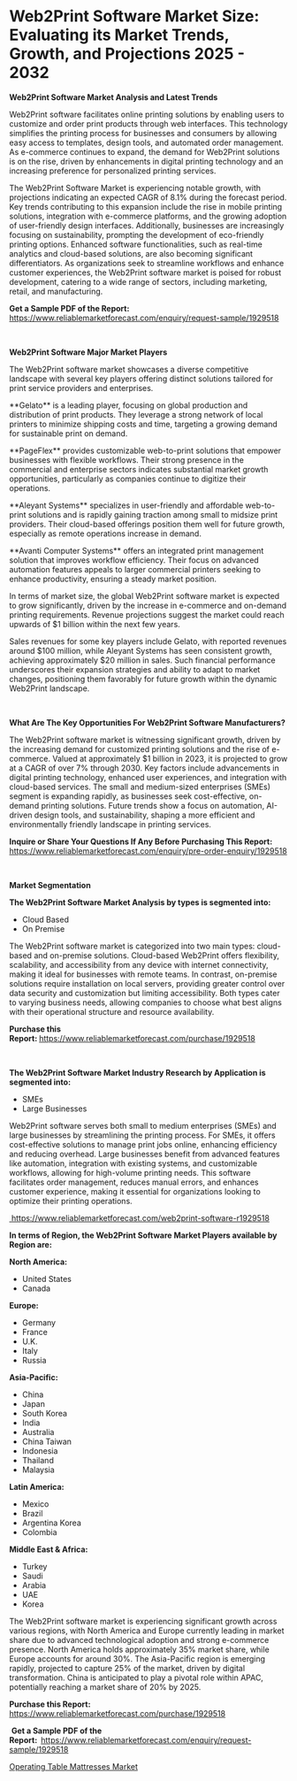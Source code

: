 <p><h1>Web2Print Software Market Size: Evaluating its Market Trends, Growth, and Projections 2025 - 2032</h1></p><p><strong>Web2Print Software Market Analysis and Latest Trends</strong></p>
<p><p>Web2Print software facilitates online printing solutions by enabling users to customize and order print products through web interfaces. This technology simplifies the printing process for businesses and consumers by allowing easy access to templates, design tools, and automated order management. As e-commerce continues to expand, the demand for Web2Print solutions is on the rise, driven by enhancements in digital printing technology and an increasing preference for personalized printing services.</p><p>The Web2Print Software Market is experiencing notable growth, with projections indicating an expected CAGR of 8.1% during the forecast period. Key trends contributing to this expansion include the rise in mobile printing solutions, integration with e-commerce platforms, and the growing adoption of user-friendly design interfaces. Additionally, businesses are increasingly focusing on sustainability, prompting the development of eco-friendly printing options. Enhanced software functionalities, such as real-time analytics and cloud-based solutions, are also becoming significant differentiators. As organizations seek to streamline workflows and enhance customer experiences, the Web2Print software market is poised for robust development, catering to a wide range of sectors, including marketing, retail, and manufacturing.</p></p>
<p><strong>Get a Sample PDF of the Report:&nbsp;</strong> <a href="https://www.reliablemarketforecast.com/enquiry/request-sample/1929518?utm_campaign=1130&utm_medium=2&utm_source=Github&utm_content=ia&utm_term=16012025&utm_id=web2print-software">https://www.reliablemarketforecast.com/enquiry/request-sample/1929518</a></p>
<p>&nbsp;</p>
<p><strong>Web2Print Software Major Market Players</strong></p>
<p><p>The Web2Print software market showcases a diverse competitive landscape with several key players offering distinct solutions tailored for print service providers and enterprises. </p><p>**Gelato** is a leading player, focusing on global production and distribution of print products. They leverage a strong network of local printers to minimize shipping costs and time, targeting a growing demand for sustainable print on demand. </p><p>**PageFlex** provides customizable web-to-print solutions that empower businesses with flexible workflows. Their strong presence in the commercial and enterprise sectors indicates substantial market growth opportunities, particularly as companies continue to digitize their operations.</p><p>**Aleyant Systems** specializes in user-friendly and affordable web-to-print solutions and is rapidly gaining traction among small to midsize print providers. Their cloud-based offerings position them well for future growth, especially as remote operations increase in demand.</p><p>**Avanti Computer Systems** offers an integrated print management solution that improves workflow efficiency. Their focus on advanced automation features appeals to larger commercial printers seeking to enhance productivity, ensuring a steady market position.</p><p>In terms of market size, the global Web2Print software market is expected to grow significantly, driven by the increase in e-commerce and on-demand printing requirements. Revenue projections suggest the market could reach upwards of $1 billion within the next few years.</p><p>Sales revenues for some key players include Gelato, with reported revenues around $100 million, while Aleyant Systems has seen consistent growth, achieving approximately $20 million in sales. Such financial performance underscores their expansion strategies and ability to adapt to market changes, positioning them favorably for future growth within the dynamic Web2Print landscape.</p></p>
<p>&nbsp;</p>
<p><strong>What Are The Key Opportunities For Web2Print Software Manufacturers?</strong></p>
<p><p>The Web2Print software market is witnessing significant growth, driven by the increasing demand for customized printing solutions and the rise of e-commerce. Valued at approximately $1 billion in 2023, it is projected to grow at a CAGR of over 7% through 2030. Key factors include advancements in digital printing technology, enhanced user experiences, and integration with cloud-based services. The small and medium-sized enterprises (SMEs) segment is expanding rapidly, as businesses seek cost-effective, on-demand printing solutions. Future trends show a focus on automation, AI-driven design tools, and sustainability, shaping a more efficient and environmentally friendly landscape in printing services.</p></p>
<p><strong>Inquire or Share Your Questions If Any Before Purchasing This Report:</strong> <a href="https://www.reliablemarketforecast.com/enquiry/pre-order-enquiry/1929518?utm_campaign=1130&utm_medium=2&utm_source=Github&utm_content=ia&utm_term=16012025&utm_id=web2print-software">https://www.reliablemarketforecast.com/enquiry/pre-order-enquiry/1929518</a></p>
<p>&nbsp;</p>
<p><strong>Market Segmentation</strong></p>
<p><strong>The Web2Print Software Market Analysis by types is segmented into:</strong></p>
<p><ul><li>Cloud Based</li><li>On Premise</li></ul></p>
<p><p>The Web2Print software market is categorized into two main types: cloud-based and on-premise solutions. Cloud-based Web2Print offers flexibility, scalability, and accessibility from any device with internet connectivity, making it ideal for businesses with remote teams. In contrast, on-premise solutions require installation on local servers, providing greater control over data security and customization but limiting accessibility. Both types cater to varying business needs, allowing companies to choose what best aligns with their operational structure and resource availability.</p></p>
<p><strong>Purchase this Report:&nbsp;</strong><a href="https://www.reliablemarketforecast.com/purchase/1929518?utm_campaign=1130&utm_medium=2&utm_source=Github&utm_content=ia&utm_term=16012025&utm_id=web2print-software">https://www.reliablemarketforecast.com/purchase/1929518</a></p>
<p>&nbsp;</p>
<p><strong>The Web2Print Software Market Industry Research by Application is segmented into:</strong></p>
<p><ul><li>SMEs</li><li>Large Businesses</li></ul></p>
<p><p>Web2Print software serves both small to medium enterprises (SMEs) and large businesses by streamlining the printing process. For SMEs, it offers cost-effective solutions to manage print jobs online, enhancing efficiency and reducing overhead. Large businesses benefit from advanced features like automation, integration with existing systems, and customizable workflows, allowing for high-volume printing needs. This software facilitates order management, reduces manual errors, and enhances customer experience, making it essential for organizations looking to optimize their printing operations.</p></p>
<p><a href="https://www.reliablemarketforecast.com/web2print-software-r1929518?utm_campaign=1130&utm_medium=2&utm_source=Github&utm_content=ia&utm_term=16012025&utm_id=web2print-software">&nbsp;https://www.reliablemarketforecast.com/web2print-software-r1929518</a></p>
<p><strong>In terms of Region, the Web2Print Software Market Players available by Region are:</strong></p>
<p>
    <p> <strong> North America: </strong>
        <ul>
            <li>United States</li>
            <li>Canada</li>
        </ul>
        </p> 
    <p> <strong> Europe: </strong>
        <ul>
            <li>Germany</li>
            <li>France</li>
            <li>U.K.</li>
            <li>Italy</li>
            <li>Russia</li>
        </ul>
        </p> 
    <p> <strong> Asia-Pacific: </strong>
        <ul>
            <li>China</li>
            <li>Japan</li>
            <li>South Korea</li>
            <li>India</li>
            <li>Australia</li>
            <li>China Taiwan</li>
            <li>Indonesia</li>
            <li>Thailand</li>
            <li>Malaysia</li>
        </ul>
        </p> 
    <p> <strong> Latin America: </strong>
        <ul>
            <li>Mexico</li>
            <li>Brazil</li>
            <li>Argentina Korea</li>
            <li>Colombia</li>
        </ul>
        </p> 
    <p> <strong> Middle East & Africa: </strong>
        <ul>
            <li>Turkey</li>
            <li>Saudi</li>
            <li>Arabia</li>
            <li>UAE</li>
            <li>Korea</li>
        </ul>
    </p>
    </p>
<p><p>The Web2Print software market is experiencing significant growth across various regions, with North America and Europe currently leading in market share due to advanced technological adoption and strong e-commerce presence. North America holds approximately 35% market share, while Europe accounts for around 30%. The Asia-Pacific region is emerging rapidly, projected to capture 25% of the market, driven by digital transformation. China is anticipated to play a pivotal role within APAC, potentially reaching a market share of 20% by 2025.</p></p>
<p><strong>Purchase this Report: </strong><a href="https://www.reliablemarketforecast.com/purchase/1929518?utm_campaign=1130&utm_medium=2&utm_source=Github&utm_content=ia&utm_term=16012025&utm_id=web2print-software">https://www.reliablemarketforecast.com/purchase/1929518</a></p>
<p>&nbsp;<strong>Get a Sample PDF of the Report:&nbsp;&nbsp;</strong><a href="https://www.reliablemarketforecast.com/enquiry/request-sample/1929518?utm_campaign=1130&utm_medium=2&utm_source=Github&utm_content=ia&utm_term=16012025&utm_id=web2print-software">https://www.reliablemarketforecast.com/enquiry/request-sample/1929518</a></p>
<p><strong></strong></p>
<p><p><a href="https://github.com/RickHolmes3/Market-Research-Report-List-7/blob/main/operating-table-mattresses-market.md?utm_campaign=1130&utm_medium=2&utm_source=Github&utm_content=ia&utm_term=16012025&utm_id=web2print-software">Operating Table Mattresses Market</a></p></p>